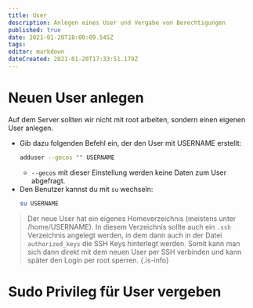 ```yaml
---
title: User
description: Anlegen eines User und Vergabe von Berechtigungen
published: true
date: 2021-01-20T18:00:09.545Z
tags: 
editor: markdown
dateCreated: 2021-01-20T17:33:51.179Z
---
```


# Neuen User anlegen
Auf dem Server sollten wir nicht mit root arbeiten, sondern einen eigenen User anlegen.
- Gib dazu folgenden Befehl ein, der den User mit USERNAME erstellt:
	```bash
	adduser --gecos "" USERNAME
	```
  - `--gecos` mit dieser Einstellung werden keine Daten zum User abgefragt.
- Den Benutzer kannst du mit `su` wechseln:
  ```bash
  su USERNAME
  ```


> Der neue User hat ein eigenes Homeverzeichnis (meistens unter /home/USERNAME). In diesem Verzeichnis sollte auch ein `.ssh` Verzeichnis angelegt werden, in dem dann auch in der Datei `authorized_keys` die SSH Keys hinterlegt werden. Somit kann man sich dann direkt mit dem neuen User per SSH verbinden und kann später den Login per root sperren. 
{.is-info}



  
# Sudo Privileg für User vergeben
